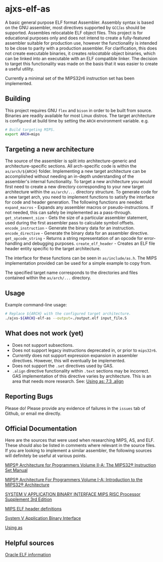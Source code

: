 # ajxs-elf-as

A basic general purpose ELF format Assembler.
Assembly syntax is based on the GNU assembler, most directives supported by `GCC`/`as` should be supported. Assembles relocatable ELF object files.
This project is for educational purposes only and does not intend to create a fully-featured assembler suitable for production use, however the functionality is intended to be close to parity with a production assembler. For clarification, this does not create executable binaries, it creates *relocatable* object binaries, which can be linked into an executable with an ELF compatible linker. The decision to target this functionality was made on the basis that it was easier to create a useful utility.

Currently a minimal set of the MIPS32r6 instruction set has been implemented.

## Building
This project requires GNU `flex` and `bison` in order to be built from source. Binaries are readily available for most Linux distros.
The target architecture is configured at build time by setting the `ARCH` environment variable. e.g.

```bash
# Build targeting MIPS.
export ARCH=mips
```

## Targeting a new architecture
The source of the assembler is split into architecture-generic and architecture-specific sections. All arch-specific code is within the `as/arch/${ARCH}` folder. Implementing a new target architecture can be accomplished without needing an in-depth understanding of the assembler's internal functionality.
To target a new architecture you would first need to create a new directory corresponding to your new target architecture within the `as/arch/...` directory structure.
To generate code for a new target arch, you need to implement functions to satisfy the interface for code and header generation.
The following functions are needed:
`expand_macros` - Expands any assembler macros or pseudo-instructions. If not needed, this can safely be implemented as a pass-through.
`get_statement_size` - Gets the size of a particular assembler statement, used during the first assembler pass to calculate symbol offsets.
`encode_instruction` - Generate the binary data for an instruction.
`encode_directive` - Generate the binary data for an assembler directive.
`get_opcode_string` - Returns a string representation of an opcode for error-handling and debugging purposes.
`create_elf_header` - Creates an ELF file header entity specific to the target architecture.

The interface for these functions can be seen in `as/include/as.h`. The MIPS implementation provided can be used for a simple example to copy from.

The specified target name corresponds to the directories and files contained within the `as/arch/...` directory.


## Usage
Example command-line usage:

```bash
# Replace ${ARCH} with the configured target architecture.
./ajxs-${ARCH}-elf-as --output=./output.elf input_file.S
```

## What does not work (yet)
- Does not support subsections.
- Does not support legacy instructions deprecated in, or prior to `mips32r6`.
- *Currently* does not support expression expansion in assembler directives. However, this will eventually be implemented.
- Does not support the `.set` directives used by GAS.
- `.align` directive functionality within `.text` sections may be incorrect. GAS implementation of this directive varies by architecture. This is an area that needs more research. See: [Using as: 7.3 .align](https://sourceware.org/binutils/docs/as/Align.html)


## Reporting Bugs
Please do! Please provide any evidence of failures in the `issues` tab of Github, or email me directly.


## Official Documentation
Here are the sources that were used when researching MIPS, AS, and ELF. These should also be listed in comments where relevant in the source files.
If you are looking to implement a similar assembler, the following sources will definitely be useful at various points.


[MIPS® Architecture for Programmers Volume II-A: The MIPS32® Instruction Set Manual](https://s3-eu-west-1.amazonaws.com/downloads-mips/documents/MD00086-2B-MIPS32BIS-AFP-6.06.pdf)

[MIPS® Architecture For Programmers Volume I-A: Introduction to the MIPS32® Architecture](https://s3-eu-west-1.amazonaws.com/downloads-mips/documents/MD00082-2B-MIPS32INT-AFP-06.01.pdf)

[SYSTEM V APPLICATION BINARY INTERFACE MIPS RISC Processor Supplement 3rd Edition](https://www.linux-mips.org/pub/linux/mips/doc/ABI/psABI_mips3.0.pdf)

[MIPS ELF header definitions](https://dmz-portal.mips.com/wiki/MIPS_ELF_header_definitions)

[System V Application Binary Interface](http://www.sco.com/developers/gabi/2012-12-31/contents.html)

[Using as](https://sourceware.org/binutils/docs/as/index.html)

## Helpful sources

[Oracle ELF information](https://docs.oracle.com/cd/E23824_01/html/819-0690/chapter6-54839.html)
